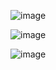 ![image](https://github.com/kyozun/SpringBootFianl/assets/115677282/466a3bd0-5141-454c-8712-d20dd32185fd)

![image](https://github.com/kyozun/SpringBootFianl/assets/115677282/7a85ffa1-23c6-481b-89da-7a2584b8ed36)

![image](https://github.com/kyozun/SpringBootFianl/assets/115677282/fcba38de-f95b-4429-849b-935e903d87a5)
